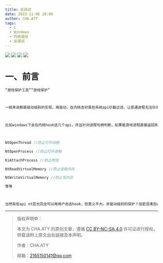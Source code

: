 ```yaml
---
title: 反调试
date: 2023-11-06 20:09
author: CHA.ATY
tags:
  - C
  - Windows
  - 内核驱动
  - 反调试
---
```


![](https://img.shields.io/badge/C-17-green.svg) ![](https://img.shields.io/badge/C++-17-green.svg)
![](https://img.shields.io/badge/visual_studio-2019-green.svg)
![](https://img.shields.io/badge/Windows10-22H2_19045.3570-green.svg)

# 一、前言

```c
“游戏保护工具”“游戏保护”

  

一般来说都是驱动级别的实现，用驱动，在内核态对某些系统api拦截过滤，让普通进程无法针对目标进程进行附加调试注入内存读写远程创建线程等操作。如此，ce od都不能对游戏进程进行操作了。

  

比如windows下会在内核hook这几个api，并且针对进程句柄判断，如果是游戏进程直接返回失败。

  

NtOpenThread //防止打开线程

NtOpenProcess //防止打开进程

KiAttachProcess //防止附加

NtReadVirtualMemory //防止读取内存

NtWriteVirtualMemory //防止写内存

等等

  

当然有些api nt层也完全可以用用户态去hook，但意义不大。非驱动级别的保护？加密混淆加vm，很容易降低游戏性能，一般都是不推荐，加混淆加壳加vm确实能防御一部分逻辑逆向，但完全不能防御别人针对你进程的内存读写。对抗驱动级别游戏保护？要对抗驱动保护，一般要写一个同样权限的驱动，有了权限之后就是SSDT HOOK和inline Hook的对抗，干掉对方的过滤逻辑，自己去研究。当然奇淫技巧非常多，有的二进制大神直接静态分析改驱动汇编和文件检查汇编，不用搞对抗直接过了。
```


---

> 版权声明©：
>
> 本文为 CHA.ATY 的原创文章，遵循 [CC BY-NC-SA 4.0](https://creativecommons.org/licenses/by-sa/4.0/) 许可证进行授权，转载请附上原文出处链接及本声明。
>
> 作者：CHA.ATY
>
> 邮箱：2165150141@qq.com